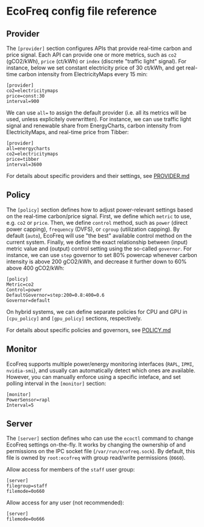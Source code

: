 # EcoFreq config file reference 

## Provider

The `[provider]` section configures APIs that provide real-time carbon and price signal.
Each API can provide one or more metrics, such as `co2` (gCO2/kWh), `price` (ct/kWh) or `index` (discrete "traffic light" signal).
For instance, below we set constant electricity price of 30 ct/kWh, and get real-time carbon intensity from ElectricityMaps every 15 min: 
```
[provider]
co2=electricitymaps
price=const:30
interval=900
```

We can use `all=` to assign the default provider (i.e. all its metrics will be used, unless explicitely overwritten).
For instance, we can use traffic light signal and renewable share from EnergyCharts, carbon intensity from ElectricityMaps, and real-time price from Tibber:
```
[provider]
all=energycharts
co2=electricitymaps
price=tibber
interval=3600
```

For details about specific providers and their settings, see [PROVIDER.md](https://github.com/amkozlov/eco-freq/blob/main/doc/PROVIDER.md)

## Policy

The `[policy]` section defines how to adjust power-relevant settings based on the real-time carbon/price signal.
First, we define which `metric` to use, e.g. `co2` or `price`. Then, we define `control` method, such as `power` (direct power capping),
`frequency` (DVFS), or `cgroup` (utilization capping). By default (`auto`), EcoFreq will use "the best" available control method on the current system.
Finally, we define the exact relationship between (input) metric value and (output) control setting using the so-called `governor`.
For instance, we can use `step` governor to set 80% powercap whenever carbon intensity is above 200 gCO2/kWh, and decrease it further down to 60% above 400 gCO2/kWh:

```
[policy]
Metric=co2
Control=power
DefaultGovernor=step:200=0.8:400=0.6
Governor=default
```

On hybrid systems, we can define separate policies for CPU and GPU in `[cpu_policy]` and `[gpu_policy]` sections, respectively.

For details about specific policies and governors, see [POLICY.md](https://github.com/amkozlov/eco-freq/blob/main/doc/POLICY.md)

## Monitor

EcoFreq supports multiple power/energy monitoring interfaces (`RAPL`, `IPMI`, `nvidia-smi`), and usually can automatically detect which ones are available.
However, you can manually enforce using a specific inteface, and set polling interval in the `[monitor]` section:

```
[monitor]
PowerSensor=rapl
Interval=5
```

## Server

The `[server]` section defines who can use the `ecoctl` command to change EcoFreq settings on-the-fly. It works by changing the ownership of and permissions on the IPC socket file (`/var/run/ecofreq.sock`). By default, this file is owned by `root:ecofreq` with group read/write permissions (`0660`). 

Allow access for members of the `staff` user group:
```
[server]
filegroup=staff
filemode=0o660
```

Allow access for any user (not recommended):
```
[server]
filemode=0o666
```

